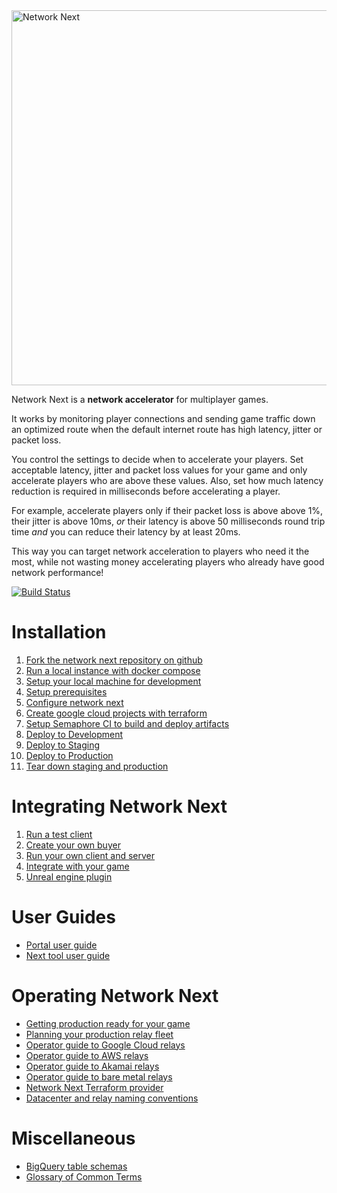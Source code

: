 <img src="https://static.wixstatic.com/media/799fd4_0512b6edaeea4017a35613b4c0e9fc0b~mv2.jpg/v1/fill/w_1200,h_140,al_c,q_80,usm_0.66_1.00_0.01/networknext_logo_colour_black_RGB_tightc.jpg" alt="Network Next" width="600"/>

<br>

Network Next is a **network accelerator** for multiplayer games. 

It works by monitoring player connections and sending game traffic down an optimized route when the default internet route has high latency, jitter or packet loss.

You control the settings to decide when to accelerate your players. Set acceptable latency, jitter and packet loss values for your game and only accelerate players who are above these values. Also, set how much latency reduction is required in milliseconds before accelerating a player. 

For example, accelerate players only if their packet loss is above above 1%, their jitter is above 10ms, _or_ their latency is above 50 milliseconds round trip time _and_ you can reduce their latency by at least 20ms.

This way you can target network acceleration to players who need it the most, while not wasting money accelerating players who already have good network performance!

[![Build Status](https://networknext.semaphoreci.com/badges/next/branches/master.svg?style=shields&key=b74eb8a5-60a2-4044-a0db-cfeab84798dc)](https://networknext.semaphoreci.com/projects/next)

# Installation

1. [Fork the network next repository on github](docs/fork_next_repository.md)
2. [Run a local instance with docker compose](docs/run_local_instance_with_docker_compose.md)
3. [Setup your local machine for development](docs/setup_your_local_machine_for_development.md)
4. [Setup prerequisites](docs/setup_prerequisites.md)
5. [Configure network next](docs/configure_network_next.md)
6. [Create google cloud projects with terraform](docs/create_google_cloud_projects_with_terraform.md)
7. [Setup Semaphore CI to build and deploy artifacts](docs/setup_semaphore_ci_to_build_and_deploy_artifacts.md)
8. [Deploy to Development](docs/deploy_to_development.md)
9. [Deploy to Staging](docs/deploy_to_staging.md)
10. [Deploy to Production](docs/deploy_to_production.md)
11. [Tear down staging and production](docs/tear_down_staging_and_production.md)

# Integrating Network Next

1. [Run a test client](docs/run_a_test_client.md)
2. [Create your own buyer](docs/create_your_own_buyer.md)
3. [Run your own client and server](docs/run_your_own_client_and_server.md)
4. [Integrate with your game](docs/integrate_with_your_game.md)
5. [Unreal engine plugin](docs/unreal_engine_plugin.md)

# User Guides

* [Portal user guide](docs/portal_user_guide.md)
* [Next tool user guide](docs/next_tool_user_guide.md)
  
# Operating Network Next

* [Getting production ready for your game](docs/getting_production_ready_for_your_game.md)
* [Planning your production relay fleet](docs/planning_your_production_relay_fleet.md)
* [Operator guide to Google Cloud relays](docs/operator_guide_to_google_cloud_relays.md)
* [Operator guide to AWS relays](docs/operator_guide_to_aws_relays.md)
* [Operator guide to Akamai relays](docs/operator_guide_to_akamai_relays.md)
* [Operator guide to bare metal relays](docs/operator_guide_to_bare_metal_relays.md)
* [Network Next Terraform provider](docs/network_next_terraform_provider.md)
* [Datacenter and relay naming conventions](docs/datacenter_and_relay_naming_conventions.md)

# Miscellaneous

* [BigQuery table schemas](docs/bigquery_table_schemas.md)
* [Glossary of Common Terms](docs/glossary_of_common_terms.md)
